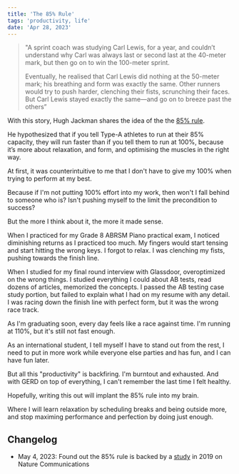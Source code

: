 ```yaml
---
title: 'The 85% Rule'
tags: 'productivity, life'
date: 'Apr 28, 2023'
---
```


> "A sprint coach was studying Carl Lewis, for a year, and couldn’t understand why Carl was always last or second last at the 40-meter mark, but then go on to win the 100-meter sprint.
>
> Eventually, he realised that Carl Lewis did nothing at the 50-meter mark; his breathing and form was exactly the same. Other runners would try to push harder, clenching their fists, scrunching their faces. But Carl Lewis stayed exactly the same—and go on to breeze past the others”

With this story, Hugh Jackman shares the idea of the the [85% rule](https://tim.blog/2020/06/26/hugh-jackman/).

He hypothesized that if you tell Type-A athletes to run at their 85% capacity, they will run faster than if you tell them to run at 100%, because it’s more about relaxation, and form, and optimising the muscles in the right way.

At first, it was counterintuitive to me that I don't have to give my 100% when trying to perform at my best.

Because if I'm not putting 100% effort into my work, then won't I fall behind to someone who is? Isn't pushing myself to the limit the precondition to success?

But the more I think about it, the more it made sense.

When I practiced for my Grade 8 ABRSM Piano practical exam, I noticed diminishing returns as I practiced too much. My fingers would start tensing and start hitting the wrong keys. I forgot to relax. I was clenching my fists, pushing towards the finish line.

When I studied for my final round interview with Glassdoor, overoptimized on the wrong things. I studied everything I could about AB tests, read dozens of articles, memorized the concepts. I passed the AB testing case study portion, but failed to explain what I had on my resume with any detail. I was racing down the finish line with perfect form, but it was the wrong race track.

As I'm graduating soon, every day feels like a race against time. I'm running at 110%, but it's still not fast enough.

As an international student, I tell myself I have to stand out from the rest, I need to put in more work while everyone else parties and has fun, and I can have fun later.

But all this "productivity" is backfiring. I'm burntout and exhausted. And with GERD on top of everything, I can't remember the last time I felt healthy.

Hopefully, writing this out will implant the 85% rule into my brain.

Where I will learn relaxation by scheduling breaks and being outside more, and stop maximing performance and perfection by doing just enough.

## Changelog

- May 4, 2023: Found out the 85% rule is backed by a [study](https://www.nature.com/articles/s41467-019-12552-4) in 2019 on Nature Communications
